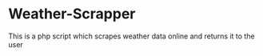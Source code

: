 # Weather-Scrapper
This is a php script which scrapes weather data online and returns it to the user
